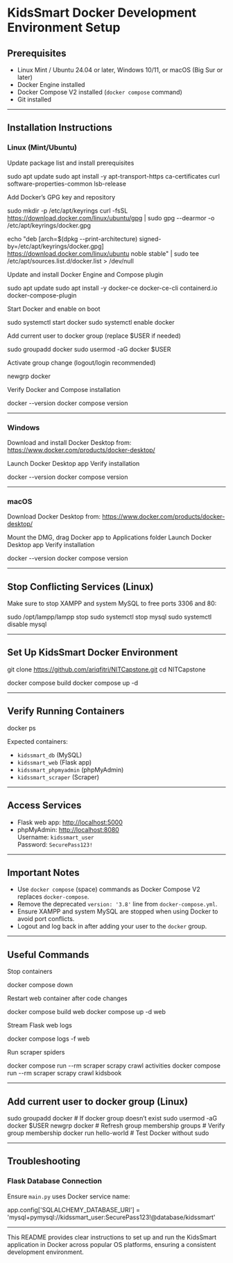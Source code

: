# KidsSmart Docker Development Environment Setup

## Prerequisites

- Linux Mint / Ubuntu 24.04 or later, Windows 10/11, or macOS (Big Sur or later)
- Docker Engine installed
- Docker Compose V2 installed (`docker compose` command)
- Git installed

---

## Installation Instructions

### Linux (Mint/Ubuntu)

Update package list and install prerequisites

sudo apt update
sudo apt install -y apt-transport-https ca-certificates curl software-properties-common lsb-release

Add Docker’s GPG key and repository

sudo mkdir -p /etc/apt/keyrings
curl -fsSL https://download.docker.com/linux/ubuntu/gpg | sudo gpg --dearmor -o /etc/apt/keyrings/docker.gpg

echo "deb [arch=$(dpkg --print-architecture) signed-by=/etc/apt/keyrings/docker.gpg] https://download.docker.com/linux/ubuntu noble stable" | sudo tee /etc/apt/sources.list.d/docker.list > /dev/null

Update and install Docker Engine and Compose plugin

sudo apt update
sudo apt install -y docker-ce docker-ce-cli containerd.io docker-compose-plugin

Start Docker and enable on boot

sudo systemctl start docker
sudo systemctl enable docker

Add current user to docker group (replace $USER if needed)

sudo groupadd docker
sudo usermod -aG docker $USER

Activate group change (logout/login recommended)

newgrp docker

Verify Docker and Compose installation

docker --version
docker compose version

---

### Windows

Download and install Docker Desktop from:
https://www.docker.com/products/docker-desktop/

Launch Docker Desktop app
Verify installation

docker --version
docker compose version

---

### macOS

Download Docker Desktop from:
https://www.docker.com/products/docker-desktop/

Mount the DMG, drag Docker app to Applications folder
Launch Docker Desktop app
Verify installation

docker --version
docker compose version

---

## Stop Conflicting Services (Linux)

Make sure to stop XAMPP and system MySQL to free ports 3306 and 80:

sudo /opt/lampp/lampp stop
sudo systemctl stop mysql
sudo systemctl disable mysql

---

## Set Up KidsSmart Docker Environment

git clone https://github.com/ariqfitri/NITCapstone.git
cd NITCapstone

docker compose build
docker compose up -d

---

## Verify Running Containers

docker ps

Expected containers:

- `kidssmart_db` (MySQL)
- `kidssmart_web` (Flask app)
- `kidssmart_phpmyadmin` (phpMyAdmin)
- `kidssmart_scraper` (Scraper)

---

## Access Services

- Flask web app: [http://localhost:5000](http://localhost:5000)
- phpMyAdmin: [http://localhost:8080](http://localhost:8080)  
  Username: `kidssmart_user`  
  Password: `SecurePass123!`

---

## Important Notes

- Use `docker compose` (space) commands as Docker Compose V2 replaces `docker-compose`.
- Remove the deprecated `version: '3.8'` line from `docker-compose.yml`.
- Ensure XAMPP and system MySQL are stopped when using Docker to avoid port conflicts.
- Logout and log back in after adding your user to the `docker` group.

---

## Useful Commands

Stop containers

docker compose down

Restart web container after code changes

docker compose build web
docker compose up -d web

Stream Flask web logs

docker compose logs -f web

Run scraper spiders

docker compose run --rm scraper scrapy crawl activities
docker compose run --rm scraper scrapy crawl kidsbook

---

## Add current user to docker group (Linux)

sudo groupadd docker # If docker group doesn’t exist
sudo usermod -aG docker $USER
newgrp docker # Refresh group membership
groups # Verify group membership
docker run hello-world # Test Docker without sudo

---

## Troubleshooting

### Flask Database Connection

Ensure `main.py` uses Docker service name:

app.config['SQLALCHEMY_DATABASE_URI'] = 'mysql+pymysql://kidssmart_user:SecurePass123!@database/kidssmart'

---

This README provides clear instructions to set up and run the KidsSmart application in Docker across popular OS platforms, ensuring a consistent development environment.

